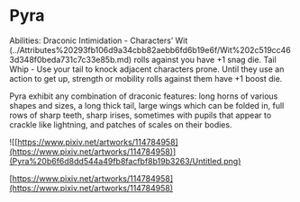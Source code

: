 # Pyra

Abilities: Draconic Intimidation - Characters’ Wit (../Attributes%20293fb106d9a34cbb82aebb6fd6b19e6f/Wit%202c519cc463d348f0beda731c7c33e85b.md) rolls against you have +1 snag die.
Tail Whip - Use your tail to knock adjacent characters prone. Until they use an action to get up, strength or mobility rolls against them have +1 boost die.

Pyra exhibit any combination of draconic features: long horns of various shapes and sizes, a long thick tail, large wings which can be folded in, full rows of sharp teeth, sharp irises, sometimes with pupils that appear to crackle like lightning, and patches of scales on their bodies.

![[https://www.pixiv.net/artworks/114784958](https://www.pixiv.net/artworks/114784958)](Pyra%20b6f6d8dd544a49fb8facfbf8b19b3263/Untitled.png)

[https://www.pixiv.net/artworks/114784958](https://www.pixiv.net/artworks/114784958)